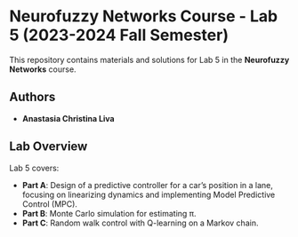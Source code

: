 # **Neurofuzzy Networks Course - Lab 5 (2023-2024 Fall Semester)**

This repository contains materials and solutions for Lab 5 in the **Neurofuzzy Networks** course.

## **Authors**
- **Anastasia Christina Liva**

## **Lab Overview**
Lab 5 covers:
- **Part A**: Design of a predictive controller for a car’s position in a lane, focusing on linearizing dynamics and implementing Model Predictive Control (MPC).
- **Part B**: Monte Carlo simulation for estimating π.
- **Part C**: Random walk control with Q-learning on a Markov chain.
